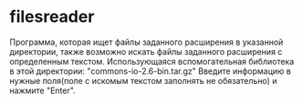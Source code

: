 # filesreader
Программа, которая ищет файлы заданного расширения в указанной директории, также возможно искать файлы заданного расширения с определенным текстом.
Использующаяся вспомогательная библиотека в этой директории: "commons-io-2.6-bin.tar.gz"
Введите информацию в нужные поля(поле с искомым текстом заполнять не обязательно) и нажмите "Enter".
